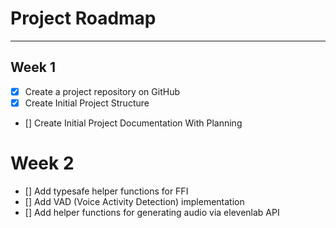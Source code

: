 # Project Roadmap
---
## Week 1
- [x] Create a project repository on GitHub
- [x] Create Initial Project Structure
- [] Create Initial Project Documentation With Planning

# Week 2
 - [] Add typesafe helper functions for FFI
 - [] Add VAD (Voice Activity Detection) implementation
 - [] Add helper functions for generating audio via elevenlab API

